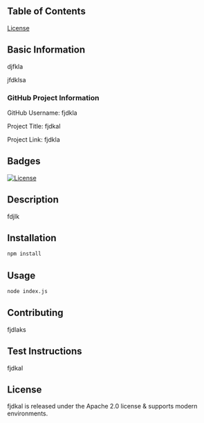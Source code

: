 

## Table of Contents 
[License](#license)

## Basic Information
djfkla

jfdklsa
  

### GitHub Project Information
GitHub Username: fjdkla
  
Project Title: fjdkal
  
Project Link: fjdkla
  
## Badges
[![License](https://img.shields.io/badge/License-Apache%202.0-blue.svg)](https://opensource.org/licenses/Apache-2.0)
     
## Description
fdjlk

## Installation
```bash 
npm install
```

## Usage
```bash 
node index.js
```
  
## Contributing
fjdlaks

## Test Instructions 
fjdkal
  
<a name="license"></a>
## License 
fjdkal is released under the Apache 2.0 license & supports modern environments.

